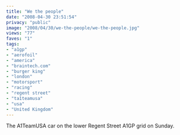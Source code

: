 ```yaml
---
title: "We the people"
date: "2008-04-30 23:51:54"
privacy: "public"
image: "2008/04/30/we-the-people/we-the-people.jpg"
views: "77"
faves: "1"
tags:
- "a1gp"
- "aerofoil"
- "america"
- "braintech.com"
- "burger king"
- "london"
- "motorsport"
- "racing"
- "regent street"
- "ta1teamusa"
- "usa"
- "United Kingdom"
---
```

The A1TeamUSA car on the lower Regent Street A1GP grid on Sunday.<a href="/photos/2008/05/01/we-the-people"></a>
